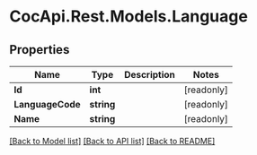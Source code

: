 # CocApi.Rest.Models.Language

## Properties

Name | Type | Description | Notes
------------ | ------------- | ------------- | -------------
**Id** | **int** |  | [readonly] 
**LanguageCode** | **string** |  | [readonly] 
**Name** | **string** |  | [readonly] 

[[Back to Model list]](../../README.md#documentation-for-models) [[Back to API list]](../../README.md#documentation-for-api-endpoints) [[Back to README]](../../README.md)

